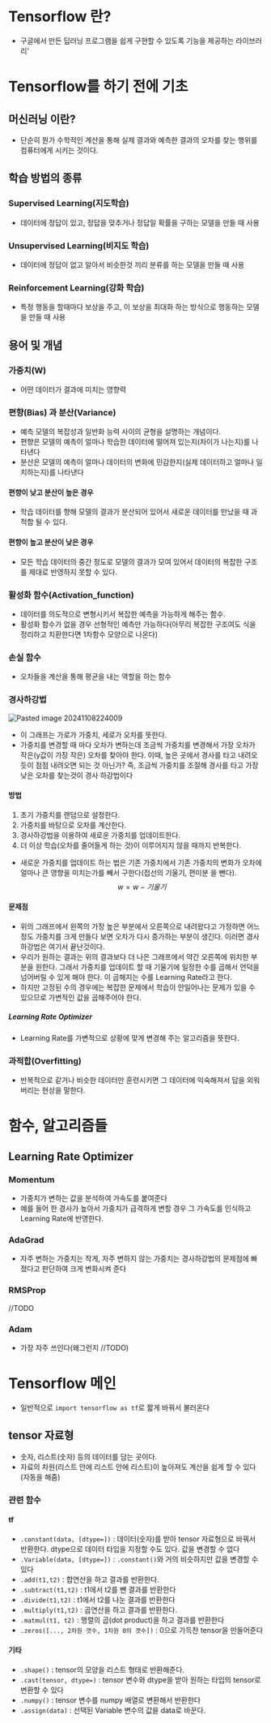 # Tensorflow 란?
- 구글에서 만든 딥러닝 프로그램을 쉽게 구현할 수 있도록 기능을 제공하는 라이브러리'
# Tensorflow를 하기 전에 기초
## 머신러닝 이란?
- 단순히 뭔가 수학적인 계산을 통해 실제 결과와 예측한 결과의 오차를 찾는 행위를 컴퓨터에게 시키는 것이다.
## 학습 방법의 종류
### Supervised Learning(지도학습)
- 데이터에 정답이 있고, 정답을 맞추거나 정답일 확률을 구하는 모델을 만들 때 사용
### Unsupervised Learning(비지도 학습)
- 데이터에 정답이 없고 알아서 비슷한것 끼리 분류를 하는 모델을 만들 때 사용
### Reinforcement Learning(강화 학습)
- 특정 행동을 할때마다 보상을 주고, 이 보상을 최대화 하는 방식으로 행동하는 모델을 만들 때 사용
## 용어 및 개념
### 가중치(W)
- 어떤 데이터가 결과에 미치는 영향력
### 편향(Bias) 과 분산(Variance)
- 예측 모델의 복잡성과 일반화 능력 사이의 균형을 설명하는 개념이다. 
- 편향은 모델의 예측이 얼마나 학습한 데이터에 떨어져 있는지(차이가 나는지)를 나타낸다
- 분산은 모델의 예측이 얼마나 데이터의 변화에 민감한지(실제 데이터하고 얼마나 일치하는지)를 나타낸다
#### 편향이 낮고 분산이 높은 경우
- 학습 데이터를 향해 모델의 결과가 분산되어 있어서 새로운 데이터를 만났을 때 과적합 될 수 있다.
#### 편향이 높고 분산이 낮은 경우
- 모든 학습 데이터의 중간 정도로 모델의 결과가 모여 있어서 데이터의 복잡한 구조를 제대로 반영하지 못할 수 있다.
### 활성화 함수(Activation_function)
- 데이터를 의도적으로 변형시키서 복잡한 예측을 가능하게 해주는 함수.
- 활성화 함수가 없을 경우 선형적인 예측만 가능하다(아무리 복잡한 구조여도 식을 정리하고 치환한다면 1차함수 모양으로 나온다)
### 손실 함수
- 오차들을 계산을 통해 평균을 내는 역할을 하는 함수
### 경사하강법
![Pasted image 20241108224009](https://github.com/user-attachments/assets/f7cc6100-b1de-4d19-979b-faef5995b599)
-  이 그래프는 가로가 가중치, 세로가 오차를 뜻한다.
- 가중치를 변경할 때 마다 오차가 변하는데 조금씩 가중치를 변경해서 가장 오차가 작은(y값이 가장 작은) 오차를 찾아야 한다. 이때, 높은 곳에서 경사를 타고 내려오듯이 점점 내려오면 되는 것 아닌가? 즉, 조금씩 가중치를 조절해 경사를 타고 가장 낮은 오차를 찾는것이 경사 하강법이다
#### 방법
1. 초기 가중치를 랜덤으로 설정한다.
2. 가중치를 바탕으로 오차를 계산한다. 
3. 경사하강법을 이용하여 새로운 가중치를 업데이트한다.
4. 더 이상 학습(오차를 줄어들게 하는 것)이 이루어지지 않을 때까지 반복한다.
- 새로운 가중치를 업데이트 하는 법은 기존 가중치에서 기존 가중치의 변화가 오차에 얼마나 큰 영향을 미치는가를 빼서 구한다(접선의 기울기, 편미분 을 뺀다). 
$$
w = w - 기울기
$$
#### 문제점
- 위의 그래프에서 왼쪽의 가장 높은 부분에서 오른쪽으로 내려왔다고 가정하면 어느정도 가중치를 크게 만들다 보면 오차가 다시 증가하는 부분이 생긴다. 이러면 경사하강법은 여기서 끝난것이다.
- 우리가 원하는 결과는 위의 결과보다 더 나은 그래프에서 약간 오른쪽에 위치한 부분을 원한다. 그래서 가중치를 업데이트 할 때 기울기에 일정한 수를 곱해서 언덕을 넘어버릴 수 있게 해야 한다. 이 곱해지는 수를 Learning Rate라고 한다.
- 하지만 고정된 수의 경우에는 복잡한 문제에서 학습이 안일어나는 문제가 있을 수 있으므로 가변적인 값을 곱해주어야 한다. 
##### Learning Rate Optimizer
- Learning Rate를 가변적으로 상황에 맞게 변경해 주는 알고리즘을 뜻한다. 
### 과적합(Overfitting)
- 반복적으로 같거나 비슷한 데이터만 훈련시키면 그 데이터에 익숙해져서 답을 외워버리는 현상을 말한다.
# 함수, 알고리즘들
## Learning Rate Optimizer
### Momentum
- 가중치가 변하는 값을 분석하여 가속도를 붙여준다
- 예를 들어 한 경사가 높아서 가중치가 급격하게 변할 경우 그 가속도를 인식하고 Learning Rate에 반영한다. 
### AdaGrad
- 자주 변하는 가중치는 작게, 자주 변하지 않는 가중치는 경사하강법의 문제점에 빠졌다고 판단하여 크게 변화시켜 준다
### RMSProp
//TODO
### Adam
- 가장 자주 쓰인다(왜그런지 //TODO)
# Tensorflow 메인
- 일반적으로 `import tensorflow as tf`로 짧게 바꿔서 불러온다
## tensor 자료형
- 숫자, 리스트(숫자) 등의 데이터를 담는 곳이다.
- 자료의 차원(리스트 안에 리스트 안에 리스트)이 높아져도 계산을 쉽게 할 수 있다(자동을 해줌)
### 관련 함수
#### tf
- `.constant(data, [dtype=])` : 데이터(숫자)를 받아 tensor 자료형으로 바꿔서 반환한다. dtype으로 데이터 타입을 지정할 수도 있다. 값을 변경할 수 없다
- `.Variable(data, [dtype=])` : `.constant()`와 거의 비슷하지만 값을 변경할 수 있다
- `.add(t1,t2)` : 합연산을 하고 결과를 반환한다.
- `.subtract(t1,t2)` : t1에서 t2를 뺀 결과를 반환한다
- `.divide(t1,t2)` : t1에서 t2를 나눈 결과를 반환한다
- `.multiply(t1,t2)` : 곱연산을 하고 결과를 반환한다.
- `.matmul(t1, t2)` : 행렬의 곱(dot product)을 하고 결과를 반환한다
- `.zeros([..., 2차원 갯수, 1차원 0의 갯수])` : 0으로 가득찬 tensor을 만들어준다
#### 기타
- `.shape()` : tensor의 모양을 리스트 형태로 반환해준다.
- `.cast(tensor, dtype=)` : tensor 변수와 dtype을 받아 원하는 타입의 tensor로 변환할 수 있다
- `.numpy()` : tensor 변수를 numpy 배열로 변환해서 반환한다
- `.assign(data)` : 선택된 Variable 변수의 값을 data로 바꾼다.
